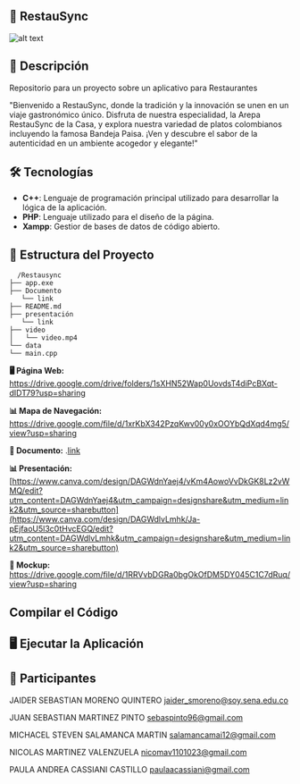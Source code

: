 ## 🚀 RestauSync
![alt text](fondo.png) 


## 📜 Descripción
Repositorio para un proyecto sobre un aplicativo para Restaurantes

"Bienvenido a RestauSync, donde la tradición y la innovación se unen en un viaje gastronómico único. Disfruta de nuestra especialidad, la Arepa RestauSync de la Casa, y explora nuestra variedad de platos colombianos incluyendo la famosa Bandeja Paisa. ¡Ven y descubre el sabor de la autenticidad en un ambiente acogedor y elegante!"

## 🛠️ Tecnologías

- **C++**: Lenguaje de programación principal utilizado para desarrollar la lógica de la aplicación.
- **PHP**: Lenguaje utilizado para el diseño de la página.
- **Xampp**: Gestior de bases de datos de código abierto.



## 📁 Estructura del Proyecto

 ```text
   /Restausync
├── app.exe
├── Documento
    └── link
├── README.md
├── presentación
    └── link
├── video
│   └── video.mp4
└── data
└── main.cpp
   ```
**🖥 Página Web:** 
https://drive.google.com/drive/folders/1sXHN52Wap0UovdsT4diPcBXqt-dIDT79?usp=sharing

**📊 Mapa de Navegación:**
https://drive.google.com/file/d/1xrKbX342PzqKwv00y0xOOYbQdXqd4mg5/view?usp=sharing

**📃 Documento:**
.[link](https://docs.google.com/document/d/15r4De55eXJv-mmLM6LAxWpgDSMNhAgRu/edit?usp=drivesdk&ouid=108198849053322034172&rtpof=true&sd=true)

**📊 Presentación:**
[https://www.canva.com/design/DAGWdnYaej4/vKm4AowoVvDkGK8Lz2vWMQ/edit?utm_content=DAGWdnYaej4&utm_campaign=designshare&utm_medium=link2&utm_source=sharebutton](https://www.canva.com/design/DAGWdlvLmhk/Ja-pEjfaoU5l3c0tHvcEGQ/edit?utm_content=DAGWdlvLmhk&utm_campaign=designshare&utm_medium=link2&utm_source=sharebutton)


**🚀 Mockup:**
https://drive.google.com/file/d/1RRVvbDGRa0bgOkOfDM5DY045C1C7dRuq/view?usp=sharing




## Compilar el Código



## 🖥️ Ejecutar la Aplicación

## 👥 Participantes


JAIDER SEBASTIAN MORENO QUINTERO <jaider_smoreno@soy.sena.edu.co>

JUAN SEBASTIAN MARTINEZ PINTO <sebaspinto96@gmail.com>

MICHACEL STEVEN SALAMANCA MARTIN <salamancamai12@gmail.com>

NICOLAS MARTINEZ VALENZUELA <nicomav1101023@gmail.com>

PAULA ANDREA CASSIANI CASTILLO <paulaacassiani@gmail.com>






